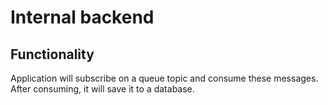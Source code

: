 # Internal backend

## Functionality

Application will subscribe on a queue topic and consume these messages. After consuming, it will save it to a database.
